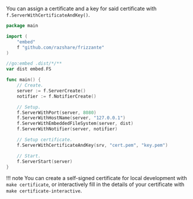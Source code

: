 You can assign a certificate and a key for said certificate with `f.ServerWithCertificateAndKey()`.

```go
package main

import (
	"embed"
	f "github.com/razshare/frizzante"
)

//go:embed .dist/*/**
var dist embed.FS

func main() {
	// Create.
	server := f.ServerCreate()
	notifier := f.NotifierCreate()

	// Setup.
	f.ServerWithPort(server, 8080)
	f.ServerWithHostName(server, "127.0.0.1")
	f.ServerWithEmbeddedFileSystem(server, dist)
	f.ServerWithNotifier(server, notifier)

    // Setup certificate.
    f.ServerWithCertificateAndKey(srv, "cert.pem", "key.pem")

	// Start.
	f.ServerStart(server)
}
```

!!! note
    You can create a self-signed certificate for local development with `make certificate`, or interactively fill in the details of your certificate with `make certificate-interactive`.
